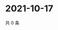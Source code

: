 # 2021-10-17

共 0 条

<!-- BEGIN WEIBO -->
<!-- 最后更新时间 Sun Oct 17 2021 20:16:20 GMT+0800 (China Standard Time) -->

<!-- END WEIBO -->
